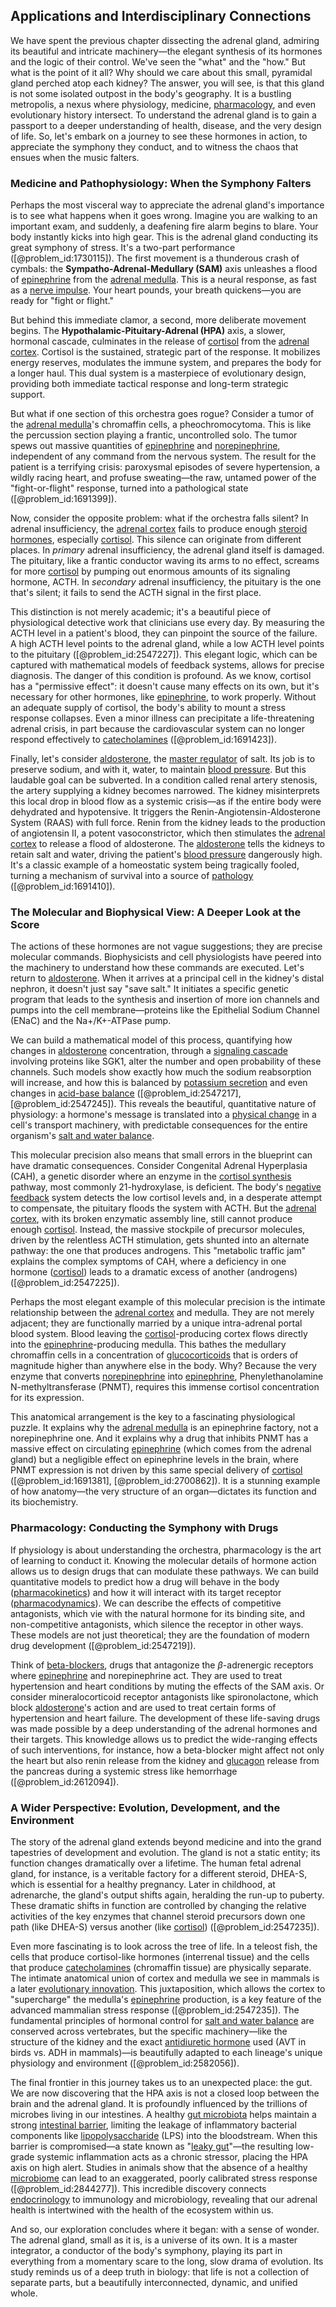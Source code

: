 ## Applications and Interdisciplinary Connections

We have spent the previous chapter dissecting the adrenal gland, admiring its beautiful and intricate machinery—the elegant synthesis of its hormones and the logic of their control. We've seen the "what" and the "how." But what is the point of it all? Why should we care about this small, pyramidal gland perched atop each kidney? The answer, you will see, is that this gland is not some isolated outpost in the body's geography. It is a bustling metropolis, a nexus where physiology, medicine, [pharmacology](@article_id:141917), and even evolutionary history intersect. To understand the adrenal gland is to gain a passport to a deeper understanding of health, disease, and the very design of life. So, let's embark on a journey to see these hormones in action, to appreciate the symphony they conduct, and to witness the chaos that ensues when the music falters.

### Medicine and Pathophysiology: When the Symphony Falters

Perhaps the most visceral way to appreciate the adrenal gland's importance is to see what happens when it goes wrong. Imagine you are walking to an important exam, and suddenly, a deafening fire alarm begins to blare. Your body instantly kicks into high gear. This is the adrenal gland conducting its great symphony of stress. It's a two-part performance ([@problem_id:1730115]). The first movement is a thunderous crash of cymbals: the **Sympatho-Adrenal-Medullary (SAM)** axis unleashes a flood of [epinephrine](@article_id:141178) from the [adrenal medulla](@article_id:150321). This is a neural response, as fast as a [nerve impulse](@article_id:163446). Your heart pounds, your breath quickens—you are ready for "fight or flight."

But behind this immediate clamor, a second, more deliberate movement begins. The **Hypothalamic-Pituitary-Adrenal (HPA)** axis, a slower, hormonal cascade, culminates in the release of [cortisol](@article_id:151714) from the [adrenal cortex](@article_id:151889). Cortisol is the sustained, strategic part of the response. It mobilizes energy reserves, modulates the immune system, and prepares the body for a longer haul. This dual system is a masterpiece of evolutionary design, providing both immediate tactical response and long-term strategic support.

But what if one section of this orchestra goes rogue? Consider a tumor of the [adrenal medulla](@article_id:150321)'s chromaffin cells, a pheochromocytoma. This is like the percussion section playing a frantic, uncontrolled solo. The tumor spews out massive quantities of [epinephrine](@article_id:141178) and [norepinephrine](@article_id:154548), independent of any command from the nervous system. The result for the patient is a terrifying crisis: paroxysmal episodes of severe hypertension, a wildly racing heart, and profuse sweating—the raw, untamed power of the "fight-or-flight" response, turned into a pathological state ([@problem_id:1691399]).

Now, consider the opposite problem: what if the orchestra falls silent? In adrenal insufficiency, the [adrenal cortex](@article_id:151889) fails to produce enough [steroid hormones](@article_id:145613), especially [cortisol](@article_id:151714). This silence can originate from different places. In *primary* adrenal insufficiency, the adrenal gland itself is damaged. The pituitary, like a frantic conductor waving its arms to no effect, screams for more [cortisol](@article_id:151714) by pumping out enormous amounts of its signaling hormone, ACTH. In *secondary* adrenal insufficiency, the pituitary is the one that's silent; it fails to send the ACTH signal in the first place.

This distinction is not merely academic; it's a beautiful piece of physiological detective work that clinicians use every day. By measuring the ACTH level in a patient's blood, they can pinpoint the source of the failure. A high ACTH level points to the adrenal gland, while a low ACTH level points to the pituitary ([@problem_id:2547227]). This elegant logic, which can be captured with mathematical models of feedback systems, allows for precise diagnosis. The danger of this condition is profound. As we know, cortisol has a "permissive effect": it doesn't cause many effects on its own, but it's necessary for other hormones, like [epinephrine](@article_id:141178), to work properly. Without an adequate supply of cortisol, the body's ability to mount a stress response collapses. Even a minor illness can precipitate a life-threatening adrenal crisis, in part because the cardiovascular system can no longer respond effectively to [catecholamines](@article_id:172049) ([@problem_id:1691423]).

Finally, let's consider [aldosterone](@article_id:150086), the [master regulator](@article_id:265072) of salt. Its job is to preserve sodium, and with it, water, to maintain [blood pressure](@article_id:177402). But this laudable goal can be subverted. In a condition called renal artery stenosis, the artery supplying a kidney becomes narrowed. The kidney misinterprets this local drop in blood flow as a systemic crisis—as if the entire body were dehydrated and hypotensive. It triggers the Renin-Angiotensin-Aldosterone System (RAAS) with full force. Renin from the kidney leads to the production of angiotensin II, a potent vasoconstrictor, which then stimulates the [adrenal cortex](@article_id:151889) to release a flood of aldosterone. The [aldosterone](@article_id:150086) tells the kidneys to retain salt and water, driving the patient's [blood pressure](@article_id:177402) dangerously high. It's a classic example of a homeostatic system being tragically fooled, turning a mechanism of survival into a source of [pathology](@article_id:193146) ([@problem_id:1691410]).

### The Molecular and Biophysical View: A Deeper Look at the Score

The actions of these hormones are not vague suggestions; they are precise molecular commands. Biophysicists and cell physiologists have peered into the machinery to understand how these commands are executed. Let's return to [aldosterone](@article_id:150086). When it arrives at a principal cell in the kidney's distal nephron, it doesn't just say "save salt." It initiates a specific genetic program that leads to the synthesis and insertion of more ion channels and pumps into the cell membrane—proteins like the Epithelial Sodium Channel (ENaC) and the Na+/K+-ATPase pump.

We can build a mathematical model of this process, quantifying how changes in [aldosterone](@article_id:150086) concentration, through a [signaling cascade](@article_id:174654) involving proteins like SGK1, alter the number and open probability of these channels. Such models show exactly how much the sodium reabsorption will increase, and how this is balanced by [potassium secretion](@article_id:149517) and even changes in [acid-base balance](@article_id:138841) ([@problem_id:2547217], [@problem_id:2547245]). This reveals the beautiful, quantitative nature of physiology: a hormone's message is translated into a [physical change](@article_id:135748) in a cell's transport machinery, with predictable consequences for the entire organism's [salt and water balance](@article_id:154735).

This molecular precision also means that small errors in the blueprint can have dramatic consequences. Consider Congenital Adrenal Hyperplasia (CAH), a genetic disorder where an enzyme in the [cortisol synthesis](@article_id:178525) pathway, most commonly 21-hydroxylase, is deficient. The body's [negative feedback](@article_id:138125) system detects the low cortisol levels and, in a desperate attempt to compensate, the pituitary floods the system with ACTH. But the [adrenal cortex](@article_id:151889), with its broken enzymatic assembly line, still cannot produce enough [cortisol](@article_id:151714). Instead, the massive stockpile of precursor molecules, driven by the relentless ACTH stimulation, gets shunted into an alternate pathway: the one that produces androgens. This "metabolic traffic jam" explains the complex symptoms of CAH, where a deficiency in one hormone ([cortisol](@article_id:151714)) leads to a dramatic excess of another (androgens) ([@problem_id:2547225]).

Perhaps the most elegant example of this molecular precision is the intimate relationship between the [adrenal cortex](@article_id:151889) and medulla. They are not merely adjacent; they are functionally married by a unique intra-adrenal portal blood system. Blood leaving the [cortisol](@article_id:151714)-producing cortex flows directly into the [epinephrine](@article_id:141178)-producing medulla. This bathes the medullary chromaffin cells in a concentration of [glucocorticoids](@article_id:153734) that is orders of magnitude higher than anywhere else in the body. Why? Because the very enzyme that converts [norepinephrine](@article_id:154548) into [epinephrine](@article_id:141178), Phenylethanolamine N-methyltransferase (PNMT), requires this immense cortisol concentration for its expression.

This anatomical arrangement is the key to a fascinating physiological puzzle. It explains why the [adrenal medulla](@article_id:150321) is an epinephrine factory, not a norepinephrine one. And it explains why a drug that inhibits PNMT has a massive effect on circulating [epinephrine](@article_id:141178) (which comes from the adrenal gland) but a negligible effect on epinephrine levels in the brain, where PNMT expression is not driven by this same special delivery of [cortisol](@article_id:151714) ([@problem_id:1691381], [@problem_id:2700862]). It is a stunning example of how anatomy—the very structure of an organ—dictates its function and its biochemistry.

### Pharmacology: Conducting the Symphony with Drugs

If physiology is about understanding the orchestra, pharmacology is the art of learning to conduct it. Knowing the molecular details of hormone action allows us to design drugs that can modulate these pathways. We can build quantitative models to predict how a drug will behave in the body ([pharmacokinetics](@article_id:135986)) and how it will interact with its target receptor ([pharmacodynamics](@article_id:262349)). We can describe the effects of competitive antagonists, which vie with the natural hormone for its binding site, and non-competitive antagonists, which silence the receptor in other ways. These models are not just theoretical; they are the foundation of modern drug development ([@problem_id:2547219]).

Think of [beta-blockers](@article_id:174393), drugs that antagonize the $\beta$-adrenergic receptors where [epinephrine](@article_id:141178) and norepinephrine act. They are used to treat hypertension and heart conditions by muting the effects of the SAM axis. Or consider mineralocorticoid receptor antagonists like spironolactone, which block [aldosterone](@article_id:150086)'s action and are used to treat certain forms of hypertension and heart failure. The development of these life-saving drugs was made possible by a deep understanding of the adrenal hormones and their targets. This knowledge allows us to predict the wide-ranging effects of such interventions, for instance, how a beta-blocker might affect not only the heart but also renin release from the kidney and [glucagon](@article_id:151924) release from the pancreas during a systemic stress like hemorrhage ([@problem_id:2612094]).

### A Wider Perspective: Evolution, Development, and the Environment

The story of the adrenal gland extends beyond medicine and into the grand tapestries of development and evolution. The gland is not a static entity; its function changes dramatically over a lifetime. The human fetal adrenal gland, for instance, is a veritable factory for a different steroid, DHEA-S, which is essential for a healthy pregnancy. Later in childhood, at adrenarche, the gland's output shifts again, heralding the run-up to puberty. These dramatic shifts in function are controlled by changing the relative activities of the key enzymes that channel steroid precursors down one path (like DHEA-S) versus another (like [cortisol](@article_id:151714)) ([@problem_id:2547235]).

Even more fascinating is to look across the tree of life. In a teleost fish, the cells that produce cortisol-like hormones (interrenal tissue) and the cells that produce [catecholamines](@article_id:172049) (chromaffin tissue) are physically separate. The intimate anatomical union of cortex and medulla we see in mammals is a later [evolutionary innovation](@article_id:271914). This juxtaposition, which allows the cortex to "supercharge" the medulla's [epinephrine](@article_id:141178) production, is a key feature of the advanced mammalian stress response ([@problem_id:2547235]). The fundamental principles of hormonal control for [salt and water balance](@article_id:154735) are conserved across vertebrates, but the specific machinery—like the structure of the kidney and the exact [antidiuretic hormone](@article_id:163844) used (AVT in birds vs. ADH in mammals)—is beautifully adapted to each lineage's unique physiology and environment ([@problem_id:2582056]).

The final frontier in this journey takes us to an unexpected place: the gut. We are now discovering that the HPA axis is not a closed loop between the brain and the adrenal gland. It is profoundly influenced by the trillions of microbes living in our intestines. A healthy [gut microbiota](@article_id:141559) helps maintain a strong [intestinal barrier](@article_id:202884), limiting the leakage of inflammatory bacterial components like [lipopolysaccharide](@article_id:188201) (LPS) into the bloodstream. When this barrier is compromised—a state known as "[leaky gut](@article_id:152880)"—the resulting low-grade systemic inflammation acts as a chronic stressor, placing the HPA axis on high alert. Studies in animals show that the absence of a healthy [microbiome](@article_id:138413) can lead to an exaggerated, poorly calibrated stress response ([@problem_id:2844277]). This incredible discovery connects [endocrinology](@article_id:149217) to immunology and microbiology, revealing that our adrenal health is intertwined with the health of the ecosystem within us.

And so, our exploration concludes where it began: with a sense of wonder. The adrenal gland, small as it is, is a universe of its own. It is a master integrator, a conductor of the body's symphony, playing its part in everything from a momentary scare to the long, slow drama of evolution. Its study reminds us of a deep truth in biology: that life is not a collection of separate parts, but a beautifully interconnected, dynamic, and unified whole.